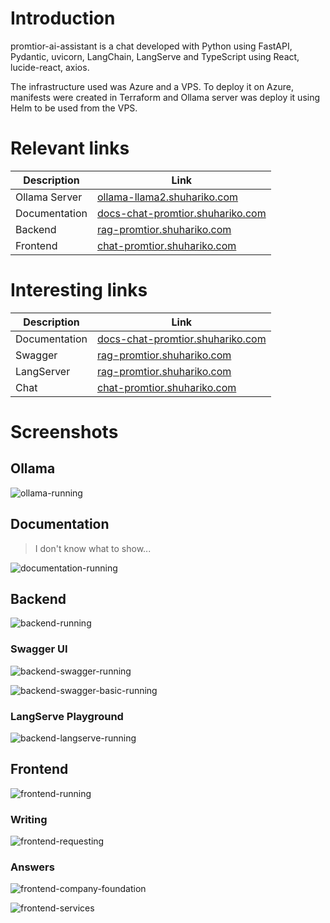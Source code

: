 # Introduction

promtior-ai-assistant is a chat developed with Python using FastAPI, Pydantic, uvicorn, LangChain, LangServe and 
TypeScript using React, lucide-react, axios.

The infrastructure used was Azure and a VPS. To deploy it on Azure, manifests were created in Terraform and Ollama
server was deploy it using Helm to be used from the VPS.

# Relevant links

| Description    | Link |
|-----------|------|
| Ollama Server      | [ollama-llama2.shuhariko.com](https://ollama-llama2.shuhariko.com)   |
| Documentation      | [docs-chat-promtior.shuhariko.com](https://docs-chat-promtior.shuhariko.com)   |
| Backend     |  [rag-promtior.shuhariko.com](https://promtior-rg-backend.graydesert-e23ea43b.brazilsouth.azurecontainerapps.io)  |
| Frontend     |  [chat-promtior.shuhariko.com](https://promtior-rg-frontend.graydesert-e23ea43b.brazilsouth.azurecontainerapps.io)   |

# Interesting links

| Description    | Link |
|-----------|------|
| Documentation      | [docs-chat-promtior.shuhariko.com](https://docs-chat-promtior.shuhariko.com)   |
| Swagger     |  [rag-promtior.shuhariko.com](https://promtior-rg-backend.graydesert-e23ea43b.brazilsouth.azurecontainerapps.io/docs)  |
| LangServer     |  [rag-promtior.shuhariko.com](https://promtior-rg-backend.graydesert-e23ea43b.brazilsouth.azurecontainerapps.io/langserve/playground)  |
| Chat     |  [chat-promtior.shuhariko.com](https://promtior-rg-frontend.graydesert-e23ea43b.brazilsouth.azurecontainerapps.io)   |

# Screenshots

## Ollama

![ollama-running](assets/ollama-running.png)

## Documentation

> I don't know what to show...

![documentation-running](assets/documentation-running.png)

## Backend

![backend-running](assets/rag-running.png)

### Swagger UI

![backend-swagger-running](assets/rag-swagger.png)

![backend-swagger-basic-running](assets/rag-swagger-basic.png)

### LangServe Playground

![backend-langserve-running](assets/rag-playground.png)

## Frontend

![frontend-running](assets/chat-running.png)

### Writing

![frontend-requesting](assets/chat-requesting.png)

### Answers

![frontend-company-foundation](assets/chat-company-foundation.png)

![frontend-services](assets/chat-services.png)
